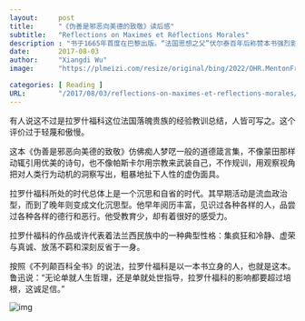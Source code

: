 ```yaml
---
layout:     post
title:      "《伪善是邪恶向美德的致敬》读后感"
subtitle:   "Reflections on Maximes et Réflections Morales"
description : "书于1665年首度在巴黎出版。“法国思想之父”伏尔泰百年后称赞本书强烈影响了法国的民族个性，造就后世法国人思想上的幽微内省与形容精确。拉罗什福柯认为，人的思绪就像滑溜的鳗鱼，不管条理如何分明，逻辑如何清晰，都会从人的思考中溜窜逸逃，除非以简洁优雅的字句将之纪录下来。于是，他便选择以格言体，写下他对人性的分析与观察。"
date:       2017-08-03
author:     "Xiangdi Wu"
image:      "https://plmeizi.com/resize/original/bing/2022/OHR.MentonFrance_ZH-CN5849270429_1920x1080.jpg"

categories: [ Reading ]
URL:        "/2017/08/03/reflections-on-maximes-et-reflections-morales/"
---
```


有人说这不过是拉罗什福科这位法国落魄贵族的经验教训总结，人皆可写之。这个评价过于轻蔑和傲慢。

这本《伪善是邪恶向美德的致敬》仿佛痴人梦呓一般的道德箴言集，不像蒙田那样动辄引用优美的诗句，也不像帕斯卡尔用宗教来武装自己，不作规训，用观察视角把对人类行为动机的洞察写出，粗暴地扯下人性的虚伪面具。

拉罗什福科所处的时代总体上是一个沉思和自省的时代。其早期活动是流血政治型，而到了晚年则变成文化沉思型。他早年阅历丰富，见识过各种各样的人，品尝过各种各样的德行和恶行。他受教育少，却有着很好的感受力。

拉罗什福科的作品或许代表着法兰西民族中的一种典型性格：集疯狂和冷静、虚荣与真诚、放荡不羁和深刻反省于一身。

按照《不列颠百科全书》的说法，拉罗什福科是以一本书立身的人，也就是这本。鲁迅说：“无论单就人生哲理，还是单就处世指导，拉罗什福科的影响都要超过培根，这诚足信。”

![img](https://p0.itc.cn/q_70/images03/20221014/8f104b64149d447c89fc96cb7458a350.jpeg)